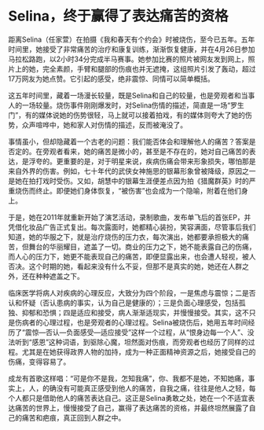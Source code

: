 # Selina，终于赢得了表达痛苦的资格

距离Selina（任家萱）在拍摄《我和春天有个约会》时被烧伤，至今已五年。五年时间里，她接受了非常痛苦的治疗和康复训练，渐渐恢复健康，并在4月26日参加马拉松路跑，以2小时34分完成半马赛事。她参加比赛的照片被网友发到网上，照片上的她，完全素颜，手臂和腿部的伤痕也并无遮掩，这组照片引发了轰动，超过17万网友为她点赞。它引起的感受，绝非震惊、同情可以简单概括。 

这五年时间里，藏着一场漫长较量，既是Selina和自己的较量，也是旁观者和当事人的一场较量。烧伤事件刚刚爆发时，对Selina伤情的描述，简直是一场“罗生门”，有的媒体说她的伤势很轻，马上就可以接着拍戏，有的媒体则夸大了她的伤势，众声喧哗中，她和家人对伤情的描述，反而被淹没了。 

事情虽小，但却隐藏着一个古老的问题：我们能否体会和理解他人的痛苦？答案是否定的。在旁观者看来，她的痛苦是微小的，甚至是不存在的，她对自己痛苦的表达，是浮夸的。更重要的是，对于明星来说，疾病伤痛会带来形象损失，哪怕那是来自外界的伤害。例如，七十年代的武侠女神施思的银幕形象曾被降级，原因之一是她在拍打戏时受伤。又如，胡慧中的银幕生涯便差点因为拍《猎魔群英》时的严重烧伤而终止。即便她们身体恢复，“被伤害”也会成为一个隐喻，附着在他们身上。 

于是，她在2011年就重新开始了演艺活动，录制歌曲，发布单飞后的首张EP，并凭借化妆品广告正式复出。每次露面时，她都精心装扮，笑容满面，尽管事后我们知道，她的华服之下，就是治疗烧伤的压力衣，每次演出，她都要承担极大的痛苦，但舞台的华丽耀目，遮盖了一切。商业的压力之下，她不能表露自己的伤痛，而人心的压力下，她更不能表现自己的痛苦，即便显露出来，也会遭人轻视，被人否决。这个时期的她，看起来没有什么不妥，但那不是真实的她，她还在人群之外，还在种种遮盖之下。 

临床医学将病人对疾病的心理反应，大致分为四个阶段，一是焦虑与震惊；二是否认和怀疑（否认患病的事实，认为自己是健康的）；三是负面心理感受，包括孤独、抑郁和恐惧；四是适应和接受，病人渐渐适现实，并慢慢接受。其实，这不只是伤病者的心理过程，也是旁观者的心理过程。Selina被烧伤后，她用五年时间经历了“震惊—否认—负面感受—适应接受”这样一个过程，从“恨身边每一个人”、没法听到“感恩”这种词语，到驱除心魔，坦然面对伤痕，而旁观者也经历了同样的过程。尤其是在她获得政界人物的加持，成为一种正面精神资源之后，她接受自己的伤痛，变得容易了。 

成龙有首歌这样唱：“可是你不是我，怎知我痛”，你、我都不是她，不知她痛，事实上，人，的确没有可能真正感受到他人的痛苦，自我之痛，往往是他人之轻，每个人都只是借助他人的痛苦表达自己。这正是Selina勇敢之处，她在一个不适宜表达痛苦的世界上，慢慢接受了自己，赢得了表达痛苦的资格，并最终坦然展露了自己的痛苦和疤痕，真正回到人群之中。